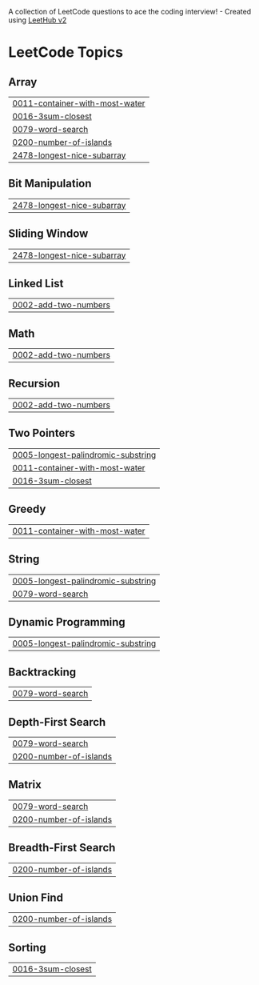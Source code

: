 A collection of LeetCode questions to ace the coding interview! - Created using [LeetHub v2](https://github.com/arunbhardwaj/LeetHub-2.0)
<!---LeetCode Topics Start-->
# LeetCode Topics
## Array
|  |
| ------- |
| [0011-container-with-most-water](https://github.com/bw-99/leetcode/tree/master/0011-container-with-most-water) |
| [0016-3sum-closest](https://github.com/bw-99/leetcode/tree/master/0016-3sum-closest) |
| [0079-word-search](https://github.com/bw-99/leetcode/tree/master/0079-word-search) |
| [0200-number-of-islands](https://github.com/bw-99/leetcode/tree/master/0200-number-of-islands) |
| [2478-longest-nice-subarray](https://github.com/bw-99/leetcode/tree/master/2478-longest-nice-subarray) |
## Bit Manipulation
|  |
| ------- |
| [2478-longest-nice-subarray](https://github.com/bw-99/leetcode/tree/master/2478-longest-nice-subarray) |
## Sliding Window
|  |
| ------- |
| [2478-longest-nice-subarray](https://github.com/bw-99/leetcode/tree/master/2478-longest-nice-subarray) |
## Linked List
|  |
| ------- |
| [0002-add-two-numbers](https://github.com/bw-99/leetcode/tree/master/0002-add-two-numbers) |
## Math
|  |
| ------- |
| [0002-add-two-numbers](https://github.com/bw-99/leetcode/tree/master/0002-add-two-numbers) |
## Recursion
|  |
| ------- |
| [0002-add-two-numbers](https://github.com/bw-99/leetcode/tree/master/0002-add-two-numbers) |
## Two Pointers
|  |
| ------- |
| [0005-longest-palindromic-substring](https://github.com/bw-99/leetcode/tree/master/0005-longest-palindromic-substring) |
| [0011-container-with-most-water](https://github.com/bw-99/leetcode/tree/master/0011-container-with-most-water) |
| [0016-3sum-closest](https://github.com/bw-99/leetcode/tree/master/0016-3sum-closest) |
## Greedy
|  |
| ------- |
| [0011-container-with-most-water](https://github.com/bw-99/leetcode/tree/master/0011-container-with-most-water) |
## String
|  |
| ------- |
| [0005-longest-palindromic-substring](https://github.com/bw-99/leetcode/tree/master/0005-longest-palindromic-substring) |
| [0079-word-search](https://github.com/bw-99/leetcode/tree/master/0079-word-search) |
## Dynamic Programming
|  |
| ------- |
| [0005-longest-palindromic-substring](https://github.com/bw-99/leetcode/tree/master/0005-longest-palindromic-substring) |
## Backtracking
|  |
| ------- |
| [0079-word-search](https://github.com/bw-99/leetcode/tree/master/0079-word-search) |
## Depth-First Search
|  |
| ------- |
| [0079-word-search](https://github.com/bw-99/leetcode/tree/master/0079-word-search) |
| [0200-number-of-islands](https://github.com/bw-99/leetcode/tree/master/0200-number-of-islands) |
## Matrix
|  |
| ------- |
| [0079-word-search](https://github.com/bw-99/leetcode/tree/master/0079-word-search) |
| [0200-number-of-islands](https://github.com/bw-99/leetcode/tree/master/0200-number-of-islands) |
## Breadth-First Search
|  |
| ------- |
| [0200-number-of-islands](https://github.com/bw-99/leetcode/tree/master/0200-number-of-islands) |
## Union Find
|  |
| ------- |
| [0200-number-of-islands](https://github.com/bw-99/leetcode/tree/master/0200-number-of-islands) |
## Sorting
|  |
| ------- |
| [0016-3sum-closest](https://github.com/bw-99/leetcode/tree/master/0016-3sum-closest) |
<!---LeetCode Topics End-->